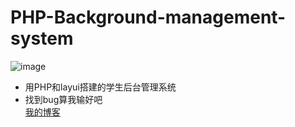 # PHP-Background-management-system
![image](![image](https://github.com/MaiEmily/map/blob/master/public/image/20190528145810708.png))
* 用PHP和layui搭建的学生后台管理系统
* 找到bug算我输好吧<br>
[我的博客](http://www.fanyuansheng.top "悬停显示") 
